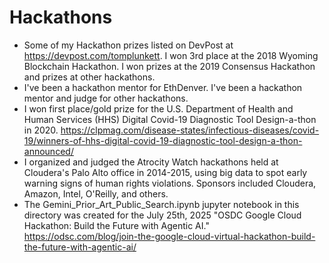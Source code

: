 # Hackathons

- Some of my Hackathon prizes listed on DevPost at https://devpost.com/tomplunkett.  I won 3rd place at the 2018 Wyoming Blockchain Hackathon.  I won prizes at the 2019 Consensus Hackathon and prizes at other hackathons.
- I've been a hackathon mentor for EthDenver.  I've been a hackathon mentor and judge for other hackathons.     
- I won first place/gold prize for the U.S. Department of Health and Human Services (HHS) Digital Covid-19 Diagnostic Tool Design-a-thon in 2020.  https://clpmag.com/disease-states/infectious-diseases/covid-19/winners-of-hhs-digital-covid-19-diagnostic-tool-design-a-thon-announced/
- I organized and judged the Atrocity Watch hackathons held at Cloudera's Palo Alto office in 2014-2015, using big data to spot early warning signs of human rights violations.  Sponsors included Cloudera, Amazon, Intel, O'Reilly, and others.   
- The Gemini_Prior_Art_Public_Search.ipynb jupyter notebook in this directory was created for the July 25th, 2025 "OSDC Google Cloud Hackathon: Build the Future with Agentic AI."  [https://odsc.com/blog/join-the-google-cloud-virtual-hackathon-build-the-future-with-agentic-ai/  ](https://luma.com/n8orn69j)
